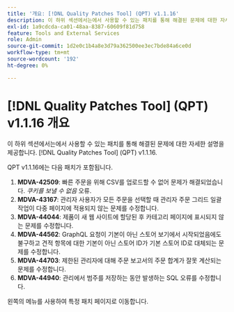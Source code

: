 ```yaml
---
title: '개요: [!DNL Quality Patches Tool] (QPT) v1.1.16'
description: 이 하위 섹션에서는에서 사용할 수 있는 패치를 통해 해결된 문제에 대한 자세한 설명을 제공합니다. [!DNL Quality Patches Tool] (QPT) v1.1.16.
exl-id: 1a9cdcda-ca01-48aa-8387-60609f81d758
feature: Tools and External Services
role: Admin
source-git-commit: 1d2e0c1b4a8e3d79a362500ee3ec7bde84a6ce0d
workflow-type: tm+mt
source-wordcount: '192'
ht-degree: 0%

---
```


# [!DNL Quality Patches Tool] (QPT) v1.1.16 개요

이 하위 섹션에서는에서 사용할 수 있는 패치를 통해 해결된 문제에 대한 자세한 설명을 제공합니다. [!DNL Quality Patches Tool] (QPT) v1.1.16.

QPT v1.1.16에는 다음 패치가 포함됩니다.

1. **MDVA-42509**: 빠른 주문을 위해 CSV를 업로드할 수 없어 문제가 해결되었습니다. *쿠키를 보낼 수 없음* 오류.
1. **MDVA-43167**: 관리자 사용자가 모든 주문을 선택할 때 관리자 주문 그리드 일괄 작업이 다중 페이지에 적용되지 않는 문제를 수정합니다.
1. **MDVA-44044**: 제품이 새 웹 사이트에 할당된 후 카테고리 페이지에 표시되지 않는 문제를 수정합니다.
1. **MDVA-44562**: GraphQL 요청이 기본이 아닌 스토어 보기에서 시작되었음에도 불구하고 견적 항목에 대한 기본이 아닌 스토어 ID가 기본 스토어 ID로 대체되는 문제를 수정합니다.
1. **MDVA-44703**: 제한된 관리자에 대해 주문 보고서의 주문 합계가 잘못 계산되는 문제를 수정합니다.
1. **MDVA-44940**: 관리에서 범주를 저장하는 동안 발생하는 SQL 오류를 수정합니다.

왼쪽의 메뉴를 사용하여 특정 패치 페이지로 이동합니다.
